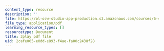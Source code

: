 ```yaml
---
content_type: resource
description: ''
file: https://ol-ocw-studio-app-production.s3.amazonaws.com/courses/6-451-principles-of-digital-communication-ii-spring-2005/2cafe005e0dde893f4aefa00c2438f28_3eqYo1LCGdw.pdf
file_type: application/pdf
learning_resource_types: []
resourcetype: Document
title: 3play pdf file
uid: 2cafe005-e0dd-e893-f4ae-fa00c2438f28
---
```

